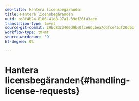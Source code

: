 ```yaml
---
seo-title: Hantera licensbegäranden
title: Hantera licensbegäranden
uuid: cd8f4b24-8106-41e8-97a1-39ef26fa3aee
translation-type: tm+mt
source-git-commit: 29bc8323460d9be0fce66cbea7c6fce46df20d61
workflow-type: tm+mt
source-wordcount: '9'
ht-degree: 0%

---
```



# Hantera licensbegäranden{#handling-license-requests}

